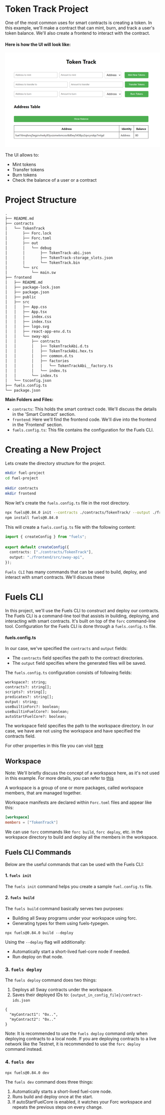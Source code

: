 # Token Track Project

One of the most common uses for smart contracts is creating a token. In this example, we'll make a contract that can
mint, burn, and track a user's token balance. We'll also create a frontend to interact with the contract.

#### Here is how the UI will look like:

![User Interface](https://raw.githubusercontent.com/RobinNagpal/fuel-token-track-docs/main/assets/images/ui.png)

The UI allows to:

- Mint tokens
- Transfer tokens
- Burn tokens
- Check the balance of a user or a contract

# Project Structure

```
.
├── README.md
├── contracts
│   └── TokenTrack
│       ├── Forc.lock
│       ├── Forc.toml
│       ├── out
│       │   └── debug
│       │       ├── TokenTrack-abi.json
│       │       ├── TokenTrack-storage_slots.json
│       │       └── TokenTrack.bin
│       └── src
│           └── main.sw
├── frontend
│   ├── README.md
│   ├── package-lock.json
│   ├── package.json
│   ├── public
│   ├── src
│   │   ├── App.css
│   │   ├── App.tsx
│   │   ├── index.css
│   │   ├── index.tsx
│   │   ├── logo.svg
│   │   ├── react-app-env.d.ts
│   │   └── sway-api
│   │       ├── contracts
│   │       │   ├── TokenTrackAbi.d.ts
│   │       │   ├── TokenTrackAbi.hex.ts
│   │       │   ├── common.d.ts
│   │       │   ├── factories
│   │       │   │   └── TokenTrackAbi__factory.ts
│   │       │   └── index.ts
│   │       └── index.ts
│   └── tsconfig.json
├── fuels.config.ts
└── package.json
```

**Main Folders and Files:**

- `contracts`: This holds the smart contract code. We'll discuss the details in the 'Smart Contract' section.
- `frontend`: Here we'll find the frontend code. We'll dive into the frontend in the 'Frontend' section.
- `fuels.config.ts`: This file contains the configuration for the Fuels CLI.

# Creating a New Project

Lets create the directory structure for the project.

```bash
mkdir fuel-project
cd fuel-project

mkdir contracts
mkdir frontend

```

Now let's create the `fuels.config.ts` file in the root directory.

```bash
npx fuels@0.84.0 init --contracts ./contracts/TokenTrack/ --output ./frontend/src/sway-contracts-api
npm install fuels@0.84.0
```

This will create a `fuels.config.ts` file with the following content:

```typescript
import { createConfig } from "fuels";

export default createConfig({
  contracts: ["./contracts/TokenTrack"],
  output: "./frontend/src/sway-api",
});
```

`Fuels CLI` has many commands that can be used to build, deploy, and interact with smart contracts. We'll discuss these

# Fuels CLI

In this project, we'll use the Fuels CLI to construct and deploy our contracts. The Fuels CLI is a command-line tool
that assists in building, deploying, and interacting with smart contracts. It's built on top of the `forc` command-line
tool. Configuration for the Fuels CLI is done through a `fuels.config.ts` file.

#### fuels.config.ts

In our case, we've specified the `contracts` and `output` fields:

- The `contracts` field specifies the path to the contract directories.
- The `output` field specifies where the generated files will be saved.

The `fuels.config.ts` configuration consists of following fields:

```
workspace?: string;
contracts?: string[];
scripts?: string[];
predicates?: string[];
output: string;
useBuiltinForc?: boolean;
useBuiltinFuelCore?: boolean;
autoStartFuelCore?: boolean;
```

The workspace field specifies the path to the workspace directory. In our case, we have are not using the workspace
and have specified the contracts field.

For other properties in this file you can visit [here](https://docs.fuel.network/docs/nightly/fuels-ts/fuels-cli/config-file/)

## Workspace

Note: We'll briefly discuss the concept of a workspace here, as it's not used in this example. For more details, you
can refer to [this](https://docs.fuel.network/docs/forc/workspaces/#workspaces)

A workspace is a group of one or more packages, called workspace members, that are managed together.

Workspace manifests are declared within `Forc.toml` files and appear like this:

```toml
[workspace]
members = ["TokenTrack"]
```

We can use `forc` commands like `forc build`, `forc deploy`, etc. in the workspace directory to build and deploy all the
members in the workspace.

## Fuels CLI Commands

Below are the useful commands that can be used with the Fuels CLI:

#### 1. `fuels init`

The `fuels init` command helps you create a sample `fuel.config.ts` file.

#### 2. `fuels build`

The `fuels build` command basically serves two purposes:

- Building all Sway programs under your workspace using forc.
- Generating types for them using fuels-typegen.

```
npx fuels@0.84.0 build --deploy
```

Using the `--deploy` flag will additionally:

- Automatically start a short-lived fuel-core node if needed.
- Run deploy on that node.

### 3. `fuels deploy`

The `fuels deploy` command does two things:

1. Deploys all Sway contracts under the workspace.
2. Saves their deployed IDs to: `{output_in_config_file}/contract-ids.json`

```
{
  "myContract1": "0x..",
  "myContract2": "0x.."
}
```

Note: It is recommended to use the `fuels deploy` command only when deploying contracts to a local node. If you are deploying contracts to a live network like the Testnet, it is recommended to use the `forc deploy` command instead.

### 4. `fuels dev`

```
npx fuels@0.84.0 dev
```

The `fuels dev` command does three things:

1. Automatically starts a short-lived fuel-core node.
2. Runs build and deploy once at the start.
3. If autoStartFuelCore is enabled, it watches your Forc workspace and repeats the previous steps on every change.
